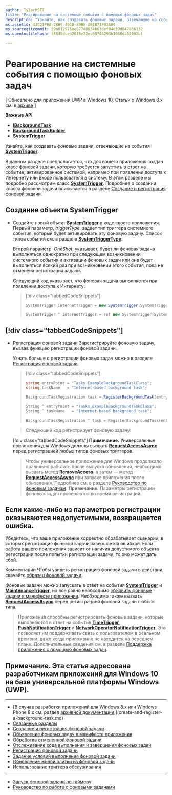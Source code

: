 ```yaml
---
author: TylerMSFT
title: "Реагирование на системные события с помощью фоновых задач"
description: "Узнайте, как создавать фоновые задачи, отвечающие на события SystemTrigger."
ms.assetid: 43C21FEA-28B9-401D-80BE-A61B71F01A89
ms.sourcegitcommit: 39a012976ee877d8834b63def04e39d847036132
ms.openlocfilehash: f6845dce428f5e22ec68744293b1668da52002bf

---
```


# Реагирование на системные события с помощью фоновых задач


\[ Обновлено для приложений UWP в Windows 10. Статьи о Windows 8.x см. в [архиве](http://go.microsoft.com/fwlink/p/?linkid=619132) \]


**Важные API**

-   [**IBackgroundTask**](https://msdn.microsoft.com/library/windows/apps/br224794)
-   [**BackgroundTaskBuilder**](https://msdn.microsoft.com/library/windows/apps/br224768)
-   [**SystemTrigger**](https://msdn.microsoft.com/library/windows/apps/br224838)

Узнайте, как создавать фоновые задачи, отвечающие на события [**SystemTrigger**](https://msdn.microsoft.com/library/windows/apps/br224839).

В данном разделе предполагается, что для вашего приложения создан класс фоновой задачи, которую требуется запустить в ответ на событие, активированное системой, например при появлении доступа к Интернету или входе пользователя в систему. В этом разделе мы подробно рассмотрим класс [**SystemTrigger**](https://msdn.microsoft.com/library/windows/apps/br224839). Подробнее о создании класса фоновой задачи описывается в разделе [Создание и регистрация фоновой задачи](create-and-register-a-background-task.md).

## Создание объекта SystemTrigger


-   Создайте новый объект [**SystemTrigger**](https://msdn.microsoft.com/library/windows/apps/br224838) в коде своего приложения. Первый параметр, *triggerType*, задает тип триггера системного события, который будет активировать эту фоновую задачу. Список типов событий см. в разделе [**SystemTriggerType**](https://msdn.microsoft.com/library/windows/apps/br224839).

    Второй параметр, *OneShot*, указывает, будет ли фоновая задача выполняться однократно при следующем возникновении системного события и активации фоновых задач или она будет выполняться всякий раз при возникновении этого события, пока не отменена регистрация задачи.

    Следующий код указывает, что фоновая задача выполняется при появлении доступа к Интернету:

    > [!div class="tabbedCodeSnippets"]
    > ```cs
    > SystemTrigger internetTrigger = new SystemTrigger(SystemTriggerType.InternetAvailable, false);
    > ```
    > ```cpp
    > SystemTrigger ^ internetTrigger = ref new SystemTrigger(SystemTriggerType::InternetAvailable, false);
    > ```

## [!div class="tabbedCodeSnippets"]


-   Регистрация фоновой задачи Зарегистрируйте фоновую задачу, вызвав функцию регистрации фоновой задачи.

    Узнать больше о регистрации фоновых задач можно в разделе [Регистрация фоновой задачи](register-a-background-task.md).

    > [!div class="tabbedCodeSnippets"]
    > ```cs
    > string entryPoint = "Tasks.ExampleBackgroundTaskClass";
    > string taskName   = "Internet-based background task";
    >
    > BackgroundTaskRegistration task = RegisterBackgroundTask(entryPoint, taskName, internetTrigger, exampleCondition);
    > ```
    > ```cpp
    > String ^ entryPoint = "Tasks.ExampleBackgroundTaskClass";
    > String ^ taskName   = "Internet-based background task";
    >
    > BackgroundTaskRegistration ^ task = RegisterBackgroundTask(entryPoint, taskName, internetTrigger, exampleCondition);
    > ```

    > Следующий код регистрирует фоновую задачу:

    [!div class="tabbedCodeSnippets"] **Примечание.** Универсальные приложения для Windows должны вызвать [**RequestAccessAsync**](https://msdn.microsoft.com/library/windows/apps/hh700485) перед регистрацией любых типов фоновых триггеров.

    > Чтобы универсальное приложение для Windows продолжало правильно работать после выпуска обновления, необходимо вызвать метод [**RemoveAccess**](https://msdn.microsoft.com/library/windows/apps/hh700471), а затем — метод [**RequestAccessAsync**](https://msdn.microsoft.com/library/windows/apps/hh700485) при запуске приложения после обновления. Подробнее см. в разделе [Руководство по фоновым задачам](guidelines-for-background-tasks.md). **Примечание.**  Параметры регистрации фоновых задач проверяются во время регистрации.

     

## Если какие-либо из параметров регистрации оказываются недопустимыми, возвращается ошибка.


Убедитесь, что ваше приложение корректно обрабатывает сценарии, в которых регистрация фоновой задачи завершается ошибкой. Если работа вашего приложения зависит от наличия допустимого объекта регистрации после попытки регистрации задачи, то оно может дать сбой.

Комментарии Чтобы увидеть регистрацию фоновой задачи в действии, скачайте [образец фоновой задачи](http://go.microsoft.com/fwlink/p/?LinkId=618666).

Фоновые задачи можно запускать в ответ на события [**SystemTrigger**](https://msdn.microsoft.com/library/windows/apps/br224838) и [**MaintenanceTrigger**](https://msdn.microsoft.com/library/windows/apps/hh700517), но все равно необходимо [объявить фоновые задачи в манифесте приложения](declare-background-tasks-in-the-application-manifest.md). Необходимо также вызвать [**RequestAccessAsync**](https://msdn.microsoft.com/library/windows/apps/hh700485) перед регистрацией фоновой задачи любого типа.

> Приложения способны регистрировать фоновые задачи, которые выполняются в ответ на события [**TimeTrigger**](https://msdn.microsoft.com/library/windows/apps/br224843), [**PushNotificationTrigger**](https://msdn.microsoft.com/library/windows/apps/hh700543) и [**NetworkOperatorNotificationTrigger**](https://msdn.microsoft.com/library/windows/apps/br224831). Это позволяет им поддерживать связь с пользователем в реальном времени, даже когда приложение не находится на переднем плане. Дополнительные сведения см. в разделе [Поддержка приложения с помощью фоновых задач](support-your-app-with-background-tasks.md).

 
## **Примечание.** Эта статья адресована разработчикам приложений для Windows 10 на базе универсальной платформы Windows (UWP).


****

* [В случае разработки приложений для Windows 8.x или Windows Phone 8.x см. раздел [архивной документации](http://go.microsoft.com/fwlink/p/?linkid=619132).](create-and-register-a-background-task.md)
* [Связанные разделы](declare-background-tasks-in-the-application-manifest.md)
* [Создание и регистрация фоновой задачи](handle-a-cancelled-background-task.md)
* [Объявление фоновых задач в манифесте приложения](monitor-background-task-progress-and-completion.md)
* [Обработка отмененной фоновой задачи](register-a-background-task.md)
* [Отслеживание хода выполнения и завершения фоновых задач](set-conditions-for-running-a-background-task.md)
* [Регистрация фоновой задачи](update-a-live-tile-from-a-background-task.md)
* [Задание условий выполнения фоновой задачи](use-a-maintenance-trigger.md)
* [Обновление живой плитки из фоновой задачи](run-a-background-task-on-a-timer-.md)
* [Использование триггера обслуживания](guidelines-for-background-tasks.md)

****

* [Запуск фоновой задачи по таймеру](debug-a-background-task.md)
* [Руководство по работе с фоновыми задачами](http://go.microsoft.com/fwlink/p/?linkid=254345)

 

 



<!--HONumber=Jun16_HO5-->


